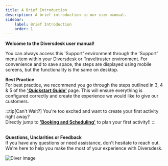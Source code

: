 ```yaml
---
title: A Brief Introduction
description: A brief introduction to our user manual.
sidebar:
    label: Brief Introduction
    order: 1
---
```


**Welcome to the Diversdesk user manual!**

You can always access this 'Support' environment through the 'Support' menu item within your Diversdesk or Traveltruster environment. For convenience and to save space, the steps are displayed using mobile screens, but the functionality is the same on desktop.

**Best Practice** <br>
For best practice, we recommend you go through the steps outlined in 3, 4 & 5 of the [**'Quickstart Guide'**](/quickstart_guide/#3-personalize-your-company-page-and-enter-activities) page. This will ensure everything is configured correctly and create the experience we would like to give our customers.

:::tip[Can't Wait?]
You're too excited and want to create your first activity right away? <br>
Directly jump to [**'Booking and Scheduling'**](/user_manual/booking_and_scheduling) to plan your first activity!!
::: 

<br>**Questions, Unclarities or Feedback** <br>
If you have any questions or need assistance, don't hesitate to reach out. We're here to help you make the most of your experience with Diversdesk.


![Diver image](/images/diver_image.png)
